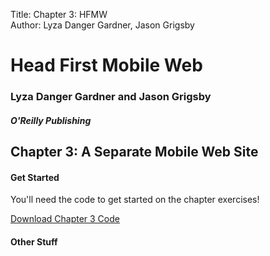 Title: Chapter 3: HFMW  
Author: Lyza Danger Gardner, Jason Grigsby  

# Head First Mobile Web
### Lyza Danger Gardner and Jason Grigsby
##### O'Reilly Publishing

## Chapter 3: A Separate Mobile Web Site

#### Get Started
You'll need the code to get started on the chapter exercises!

[Download Chapter 3 Code](chapter3.zip "download")

#### Other Stuff